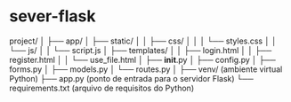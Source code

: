 # sever-flask
project/
│
├── app/
│   ├── static/
│   │   ├── css/
│   │   │   └── styles.css
│   │   └── js/
│   │       └── script.js
│   ├── templates/
│   │   ├── login.html
│   │   ├── register.html
│   │   └── use_file.html
│   ├── __init__.py
│   ├── config.py
│   ├── forms.py
│   ├── models.py
│   └── routes.py
│
├── venv/                   (ambiente virtual Python)
├── app.py                  (ponto de entrada para o servidor Flask)
└── requirements.txt        (arquivo de requisitos do Python)

